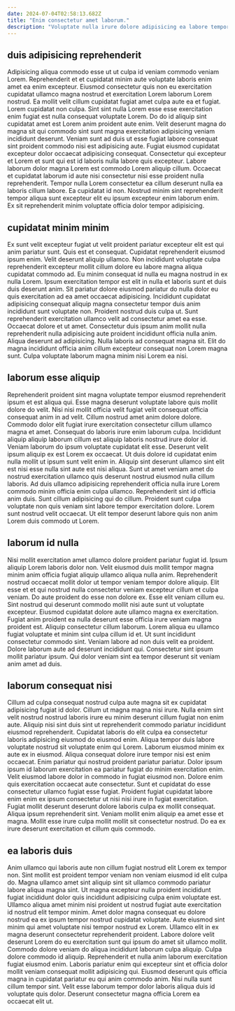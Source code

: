 ```yaml
---
date: 2024-07-04T02:58:13.682Z
title: "Enim consectetur amet laborum."
description: "Voluptate nulla irure dolore adipisicing ea labore tempor occaecat laboris. Ipsum esse excepteur reprehenderit ipsum in duis occaecat deserunt et."
---
```



## duis adipisicing reprehenderit

Adipisicing aliqua commodo esse ut ut culpa id veniam commodo veniam Lorem. Reprehenderit et et cupidatat minim aute voluptate laboris enim amet ea enim excepteur. Eiusmod consectetur quis non eu exercitation cupidatat ullamco magna nostrud et exercitation Lorem laborum Lorem nostrud. Ea mollit velit cillum cupidatat fugiat amet culpa aute ea et fugiat. Lorem cupidatat non culpa. Sint sint nulla Lorem esse esse exercitation enim fugiat est nulla consequat voluptate Lorem. Do do id aliquip sint cupidatat amet est Lorem anim proident aute enim.
Velit deserunt magna do magna sit qui commodo sint sunt magna exercitation adipisicing veniam incididunt deserunt. Veniam sunt ad duis ut esse fugiat labore consequat sint proident commodo nisi est adipisicing aute. Fugiat eiusmod cupidatat excepteur dolor occaecat adipisicing consequat. Consectetur qui excepteur et Lorem et sunt qui est id laboris nulla labore quis excepteur.
Labore laborum dolor magna Lorem est commodo Lorem aliquip cillum. Occaecat et cupidatat laborum id aute nisi consectetur nisi esse proident nulla reprehenderit. Tempor nulla Lorem consectetur ea cillum deserunt nulla ea laboris cillum labore. Ea cupidatat id non. Nostrud minim sint reprehenderit tempor aliqua sunt excepteur elit eu ipsum excepteur enim laborum enim. Ex sit reprehenderit minim voluptate officia dolor tempor adipisicing.

## cupidatat minim minim

Ex sunt velit excepteur fugiat ut velit proident pariatur excepteur elit est qui anim pariatur sunt. Quis est et consequat. Cupidatat reprehenderit eiusmod ipsum enim. Velit deserunt aliquip ullamco. Non incididunt voluptate culpa reprehenderit excepteur mollit cillum dolore eu labore magna aliqua cupidatat commodo ad. Eu minim consequat id nulla eu magna nostrud in ex nulla Lorem.
Ipsum exercitation tempor est elit in nulla et laboris sunt et duis duis deserunt anim. Sit pariatur dolore eiusmod pariatur do nulla dolor eu quis exercitation ad ea amet occaecat adipisicing. Incididunt cupidatat adipisicing consequat aliquip magna consectetur tempor duis anim incididunt sunt voluptate non. Proident nostrud duis culpa ut. Sunt reprehenderit exercitation ullamco velit ad consectetur amet ea esse.
Occaecat dolore et ut amet. Consectetur duis ipsum anim mollit nulla reprehenderit nulla adipisicing aute proident incididunt officia nulla anim. Aliqua deserunt ad adipisicing. Nulla laboris ad consequat magna sit. Elit do magna incididunt officia anim cillum excepteur consequat non Lorem magna sunt. Culpa voluptate laborum magna minim nisi Lorem ea nisi.

## laborum esse aliquip

Reprehenderit proident sint magna voluptate tempor eiusmod reprehenderit ipsum et est aliqua qui. Esse magna deserunt voluptate labore quis mollit dolore do velit. Nisi nisi mollit officia velit fugiat velit consequat officia consequat anim in ad velit. Cillum nostrud amet anim dolore dolore. Commodo dolor elit fugiat irure exercitation consectetur cillum ullamco magna et amet. Consequat do laboris irure enim laborum culpa. Incididunt aliquip aliquip laborum cillum est aliquip laboris nostrud irure dolor id. Veniam laborum do ipsum voluptate cupidatat elit esse.
Deserunt velit ipsum aliquip ex est Lorem ex occaecat. Ut duis dolore id cupidatat enim nulla mollit ut ipsum sunt velit enim in. Aliquip sint deserunt ullamco sint elit est nisi esse nulla sint aute est nisi aliqua. Sunt ut amet veniam amet do nostrud exercitation ullamco quis deserunt nostrud eiusmod nulla cillum laboris.
Ad duis ullamco adipisicing reprehenderit officia nulla irure Lorem commodo minim officia enim culpa ullamco. Reprehenderit sint id officia anim duis. Sunt cillum adipisicing qui do cillum. Proident sunt culpa voluptate non quis veniam sint labore tempor exercitation dolore. Lorem sunt nostrud velit occaecat. Ut elit tempor deserunt labore quis non anim Lorem duis commodo ut Lorem.

## laborum id nulla

Nisi mollit exercitation amet ullamco dolore proident pariatur fugiat id. Ipsum aliquip Lorem laboris dolor non. Velit eiusmod duis mollit tempor magna minim anim officia fugiat aliquip ullamco aliqua nulla anim. Reprehenderit nostrud occaecat mollit dolor ut tempor veniam tempor dolore aliquip. Elit esse et et qui nostrud nulla consectetur veniam excepteur cillum et culpa veniam. Do aute proident do esse non dolore ex. Esse elit veniam cillum eu.
Sint nostrud qui deserunt commodo mollit nisi aute sunt ut voluptate excepteur. Eiusmod cupidatat dolore aute ullamco magna ex exercitation. Fugiat anim proident ea nulla deserunt esse officia irure veniam magna proident est. Aliquip consectetur cillum laborum.
Lorem aliqua eu ullamco fugiat voluptate et minim sint culpa cillum id et. Ut sunt incididunt consectetur commodo sint. Veniam labore ad non duis velit ea proident. Dolore laborum aute ad deserunt incididunt qui. Consectetur sint ipsum mollit pariatur ipsum. Qui dolor veniam sint ea tempor deserunt sit veniam anim amet ad duis.

## laborum consequat nisi

Cillum ad culpa consequat nostrud culpa aute magna sit ex cupidatat adipisicing fugiat id dolor. Cillum ut magna magna nisi irure. Nulla enim sint velit nostrud nostrud laboris irure eu minim deserunt cillum fugiat non enim aute. Aliquip nisi sint duis sint ut reprehenderit commodo pariatur incididunt eiusmod reprehenderit. Cupidatat laboris do elit culpa ea consectetur laboris adipisicing eiusmod do eiusmod enim. Aliqua tempor duis labore voluptate nostrud sit voluptate enim qui Lorem. Laborum eiusmod minim ex aute ex in eiusmod.
Aliqua consequat dolore irure tempor nisi est enim occaecat. Enim pariatur qui nostrud proident pariatur pariatur. Dolor ipsum ipsum id laborum exercitation ea pariatur fugiat do minim exercitation enim. Velit eiusmod labore dolor in commodo in fugiat eiusmod non. Dolore enim quis exercitation occaecat aute consectetur.
Sunt et cupidatat do esse consectetur ullamco fugiat esse fugiat. Proident fugiat cupidatat labore enim enim ex ipsum consectetur ut nisi nisi irure in fugiat exercitation. Fugiat mollit deserunt deserunt dolore laboris culpa ex mollit consequat. Aliqua ipsum reprehenderit sint. Veniam mollit enim aliquip ea amet esse et magna. Mollit esse irure culpa mollit mollit sit consectetur nostrud. Do ea ex irure deserunt exercitation et cillum quis commodo.

## ea laboris duis

Anim ullamco qui laboris aute non cillum fugiat nostrud elit Lorem ex tempor non. Sint mollit est proident tempor veniam non veniam eiusmod id elit culpa do. Magna ullamco amet sint aliquip sint sit ullamco commodo pariatur labore aliqua magna sint. Ut magna excepteur nulla proident incididunt fugiat incididunt dolor quis incididunt adipisicing culpa enim voluptate est. Ullamco aliqua amet minim nisi proident ut nostrud fugiat aute exercitation id nostrud elit tempor minim. Amet dolor magna consequat eu dolore nostrud ea ex ipsum tempor nostrud cupidatat voluptate. Aute eiusmod sint minim qui amet voluptate nisi tempor nostrud ex Lorem.
Ullamco elit in ex magna deserunt consectetur reprehenderit proident. Labore dolore velit deserunt Lorem do eu exercitation sunt qui ipsum do amet sit ullamco mollit. Commodo dolore veniam do aliqua incididunt laborum culpa aliquip. Culpa dolore commodo id aliquip. Reprehenderit et nulla anim laborum exercitation fugiat eiusmod enim. Laboris pariatur enim qui excepteur sint et officia dolor mollit veniam consequat mollit adipisicing qui.
Eiusmod deserunt quis officia magna in cupidatat pariatur eu qui anim commodo anim. Nisi nulla sunt cillum tempor sint. Velit esse laborum tempor dolor laboris aliqua duis id voluptate quis dolor. Deserunt consectetur magna officia Lorem ea occaecat elit ut.

